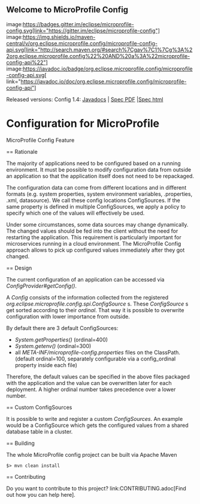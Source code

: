 ## Welcome to MicroProfile Config

image:https://badges.gitter.im/eclipse/microprofile-config.svg[link="https://gitter.im/eclipse/microprofile-config"]
image:https://img.shields.io/maven-central/v/org.eclipse.microprofile.config/microprofile-config-api.svg[link="http://search.maven.org/#search%7Cgav%7C1%7Cg%3A%22org.eclipse.microprofile.config%22%20AND%20a%3A%22microprofile-config-api%22"]
image:https://javadoc.io/badge/org.eclipse.microprofile.config/microprofile-config-api.svg[ link="https://javadoc.io/doc/org.eclipse.microprofile.config/microprofile-config-api"]

Released versions:
Config 1.4: [Javadocs](https://download.eclipse.org/microprofile/microprofile-config-1.4/apidocs/) | [Spec PDF](https://download.eclipse.org/microprofile/microprofile-config-1.4/microprofile-config-spec.pdf) |[Spec html](https://download.eclipse.org/microprofile/microprofile-config-1.4/microprofile-config-spec.html)

# Configuration for MicroProfile

MicroProfile Config Feature

== Rationale

The majority of applications need to be configured based on a running environment.
It must be possible to modify configuration data from outside an application so that the application itself does not need to be repackaged.

The configuration data can come from different locations and in different formats (e.g. system properties, system environment variables, .properties, .xml, datasource).
We call these config locations ConfigSources.
If the same property is defined in multiple ConfigSources, we apply a policy to specify which one of the values will effectively be used.

Under some circumstances, some data sources may change dynamically.
The changed values should be fed into the client without the need for restarting the application.
This requirement is particularly important for microservices running in a cloud environment.
The MicroProfile Config approach allows to pick up configured values immediately after they got changed.

== Design

The current configuration of an application can be accessed via _ConfigProvider#getConfig()_.

A _Config_ consists of the information collected from the registered _org.eclipse.microprofile.config.spi.ConfigSource_ s.
These _ConfigSource_ s get sorted according to their _ordinal_.
That way it is possible to overwrite configuration with lower importance from outside.

By default there are 3 default ConfigSources:

* _System.getProperties()_ (ordinal=400)
* _System.getenv()_ (ordinal=300)
* all _META-INF/microprofile-config.properties_ files on the ClassPath.
(default ordinal=100, separately configurable via a config_ordinal property inside each file)

Therefore, the default values can be specified in the above files packaged with the application and the value can be overwritten later for each deployment. A higher ordinal number takes precedence over a lower number.

== Custom ConfigSources

It is possible to write and register a custom _ConfigSources_.
An example would be a ConfigSource which gets the configured values from a shared database table in a cluster.

== Building

The whole MicroProfile config project can be built via Apache Maven

	$> mvn clean install

== Contributing

Do you want to contribute to this project? link:CONTRIBUTING.adoc[Find out how you can help here].

